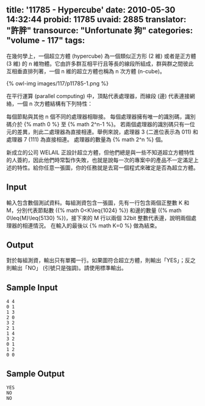 title: '11785 - Hypercube'
date: 2010-05-30 14:32:44
probid: 11785
uvaid: 2885
translator: "許胖"
transource: "Unfortunate 狗"
categories: "volume - 117"
tags:
---

在幾何學上，一個超立方體 (hypercube) 為一個類似正方形 (2 維) 或者是正方體 (3 維) 的 n 維物體。它由許多群互相平行且等長的線段所組成，群與群之間彼此互相垂直排列著，一個 n 維的超立方體也稱為 n 次方體 (n-cube)。

{% owl-img images/117/p11785-1.png %}

在平行運算 (parallel computing) 中，頂點代表處理器，而線段 (邊) 代表連接網絡，一個 n 次方體結構有下列特性：

每個節點與其他 n 個不同的處理器相聯接。
每個處理器擁有唯一的識別碼，識別碼介於 {% math 0 %} 至 {% math 2^n-1 %}。
若兩個處理器的識別碼只有一位元的差異，則此二處理器為直接相連。舉例來說，處理器 3 (二進位表示為 011) 和處理器 7 (111) 為直接相連。
處理器的數量為 {% math 2^n %} 個。

新成立的公司 WELAIL 正設計超立方體，但他們總是與一些不知道超立方體特性的人簽約，因此他們時常製作失敗，也就是說每一次的專案中的產品不一定滿足上述的特性。給你任意一張圖，你的任務就是去寫一個程式來確定是否為超立方體。

<!-- more -->

## Input ##

輸入包含數個測試資料。每組測資包含一張圖，先有一行包含兩個正整數 K 和 M，分別代表節點數 ({% math 0<K\leq{1024} %}) 和邊的數量 ({% math 0\leq{M}\leq{5130} %})，接下來的 M 行以兩個 32bit 整數代表邊，說明兩個處理器的相連情況。
在輸入的最後以 {% math K=0 %} 做為結束。

## Output ##

對於每組測資，輸出只有單獨一行。如果圖符合超立方體，則輸出「YES」；反之則輸出「NO」 (引號只是強調)。請使用標準輸出。

## Sample Input ##

	4 4
	0 1
	1 3
	2 0
	3 2
	2 1
	1 4
	3 2
	0 1
	1 2
	0 0

## Sample Output ##

	YES
	NO
	NO